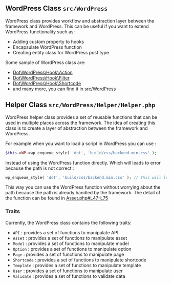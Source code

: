## WordPress Class `src/WordPress` 

WordPress class provides workflow and abstraction layer between the framework and WordPress.
This can be useful if you want to extend WordPress functionality such as: 
- Adding custom property to hooks
- Encapsulate WordPress function
- Creating entity class for WordPress post type

Some sample of WordPress class are: 
- [Dot\WordPress\Hook\Action](https://github.com/artistudioxyz/dot-framework/blob/master/src/WordPress/Hook/Action.php)
- [Dot\WordPress\Hook\Filter](https://github.com/artistudioxyz/dot-framework/blob/master/src/WordPress/Hook/Filter.php)
- [Dot\WordPress\Hook\Shortcode](https://github.com/artistudioxyz/dot-framework/blob/master/src/WordPress/Hook/Shortcode.php)
- and many more, you can find it in [src/WordPress](https://github.com/artistudioxyz/dot-framework/tree/master/src/WordPress)

## Helper Class `src/WordPress/Helper/Helper.php`

WordPress helper class provides a set of reusable functions that can be used in multiple places across the framework.
The idea of creating this class is to create a layer of abstraction between the framework and WordPress.

For example when you want to load a script in WordPress you can use :
```php
$this->WP->wp_enqueue_style( 'dot', 'build/css/backend.min.css' );
```

Instead of using the WordPress function directly. 
Which will leads to error because the path is not correct : 
```php
wp_enqueue_style( 'dot', 'build/css/backend.min.css' ); // this will leads to error
```

This way you can use the WordPress function without worrying about the path because the path is already handled by the framework.
The detail of the function can be found in [Asset.php#L47-L75](https://github.com/artistudioxyz/dot-framework/blob/658d010cc42cedebe9d8339f79e99ec693fc11ff/src/WordPress/Helper/Asset.php#L47-L75)

### Traits

Currently, the WordPress class contains the following traits:
- `API` : provides a set of functions to manipulate API
- `Asset` : provides a set of functions to manipulate asset
- `Model` : provides a set of functions to manipulate model
- `Option` : provides a set of functions to manipulate option
- `Page` : provides a set of functions to manipulate page
- `Shortcode` : provides a set of functions to manipulate shortcode
- `Template` : provides a set of functions to manipulate template
- `User` : provides a set of functions to manipulate user
- `Validate` : provides a set of functions to validate data
